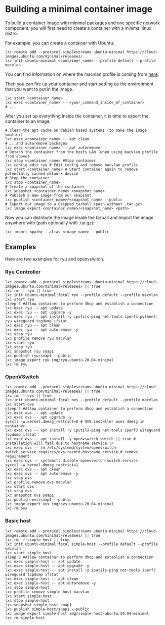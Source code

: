 # Building a minimal container image

To build a container image with minimal packages and one specific network component,
you will first need to create a container with a minimal linux distro.

For example, you can create a container with Ubuntu:
```shell
lxc remote add --protocol simplestreams ubuntu-minimal https://cloud-images.ubuntu.com/minimal/releases/
lxc init ubuntu-minimal <container_name> --profile default --profile macvlan
```
You can find information on where the macvlan profile is coming from [here](HOWTO_container_with_dhcp.md).

Then you can fire up your container and start setting up the environment that you
want to put in the image.
```shell
lxc start <container_name>
lxc exec <container_name> -- <your_command_inside_of_container>
# ...
```

After you set up everything inside the container, it is time to export the container
to an image.
```shell
# Clear the apt cache on debian based systems (to make the image smaller)
lxc exec <container_name> -- apt clean
# ...and autoremove packages
lxc exec <container_name> -- apt autoremove
# Detach the container from the hosts LAN (when using macvlan profile from above)
lxc stop <container_name> #Stop container
lxc config edit ryu # Edit config and remove macvlan profile
lxc start <container_name> # Start container again to remove potentially cached network device
# Stop the container
lxc stop <container_name>
# Create a snapshot of the container
lxc snapshot <container_name> <snapshot_name>
# Publish a new image from our snapshot
lxc publish <container_name>/<snapshot_name> --public
# Export our image to a Gzipped tarball (path without .tar.gz)
lxc image export <container_name>/<snapshot_name> <path>
```

Now you can distribute the image inside the tarball and import the image anywhere with
(path optionally with .tar.gz):
```shell
lxc import <path> --alias <image_name> --public
```

## Examples

Here are two examples for ryu and openvswitch.

### Ryu Controller
```shell
lxc remote add --protocol simplestreams ubuntu-minimal https://cloud-images.ubuntu.com/minimal/releases/ || true
lxc rm -f ryu || true
lxc init ubuntu-minimal:focal ryu --profile default --profile macvlan
lxc start ryu
sleep 3 #Allow container to perform dhcp and establish a connection
lxc exec ryu -- apt update
lxc exec ryu -- apt upgrade -y
lxc exec ryu -- apt install -y iputils-ping net-tools iperf3 python3-ryu wireguard tcpdump ifstat
lxc exec ryu -- apt clean
lxc exec ryu -- apt autoremove -y
lxc stop ryu
lxc profile remove ryu macvlan
lxc start ryu
lxc stop ryu
lxc snapshot ryu snap1
lxc publish ryu/snap1 --public
lxc image export ryu img/ryu-ubuntu-20.04-minimal
lxc rm ryu
```

### OpenVSwitch

```shell
lxc remote add --protocol simplestreams ubuntu-minimal https://cloud-images.ubuntu.com/minimal/releases/ || true
lxc rm -f ovs || true
lxc init ubuntu-minimal:focal ovs --profile default --profile macvlan
lxc start ovs
sleep 3 #Allow container to perform dhcp and establish a connection
lxc exec ovs -- apt update
lxc exec ovs -- apt upgrade -y
sysctl -w kernel.dmesg_restrict=0 # OVS installer uses dmesg in container
lxc exec ovs -- apt install -y iputils-ping net-tools iperf3 wireguard tcpdump ifstat
lxc exec ovs -- apt install -y openvswitch-switch || true # Installation will fail due to hostname service :/
lxc exec ovs -- rm /etc/systemd/system/openvswitch-switch.service.requires/ovs-record-hostname.service # remove requirement
lxc exec ovs -- systemctl disable openvswitch-switch.service
sysctl -w kernel.dmesg_restrict=1
lxc exec ovs -- apt clean
lxc exec ovs -- apt autoremove -y
lxc stop ovs
lxc profile remove ovs macvlan
lxc start ovs
lxc stop ovs
lxc snapshot ovs snap1
lxc publish ovs/snap1 --public
lxc image export ovs img/ovs-ubuntu-20.04-minimal
lxc rm ovs
```

### Basic host

```shell
lxc remote add --protocol simplestreams ubuntu-minimal https://cloud-images.ubuntu.com/minimal/releases/ || true
lxc rm -f simple-host || true
lxc init ubuntu-minimal:focal simple-host --profile default --profile macvlan
lxc start simple-host
sleep 3 #Allow container to perform dhcp and establish a connection
lxc exec simple-host -- apt update
lxc exec simple-host -- apt upgrade -y
lxc exec simple-host -- apt install -y iputils-ping net-tools iperf3 wireguard tcpdump ifstat
lxc exec simple-host -- apt clean
lxc exec simple-host -- apt autoremove -y
lxc stop simple-host
lxc profile remove simple-host macvlan
lxc start simple-host
lxc stop simple-host
lxc snapshot simple-host snap1
lxc publish simple-host/snap1 --public
lxc image export simple-host img/simple-host-ubuntu-20.04-minimal
lxc rm simple-host
```
